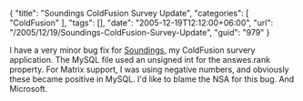 {
	"title": "Soundings ColdFusion Survey Update",
	"categories": [
		"ColdFusion"
	],
	"tags": [],
	"date": "2005-12-19T12:12:00+06:00",
	"url": "/2005/12/19/Soundings-ColdFusion-Survey-Update",
	"guid": "979"
}

I have a very minor bug fix for <a href="http://ray.camdenfamily.com/projects/soundings">Soundings</a>, my ColdFusion survery application. The MySQL file used an unsigned int for the answes.rank property. For Matrix support, I was using negative numbers, and obviously these became positive in MySQL. I'd like to blame the NSA for this bug. And Microsoft.